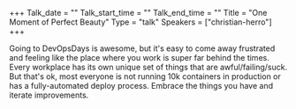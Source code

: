 +++
Talk_date = ""
Talk_start_time = ""
Talk_end_time = ""
Title = "One Moment of Perfect Beauty"
Type = "talk"
Speakers = ["christian-herro"]
+++

Going to DevOpsDays is awesome, but it's easy to come away frustrated and feeling like the place where you work is super far behind the times. Every workplace has its own unique set of things that are awful/failing/suck. But that's ok, most everyone is not running 10k containers in production or has a fully-automated deploy process. Embrace the things you have and iterate improvements.
